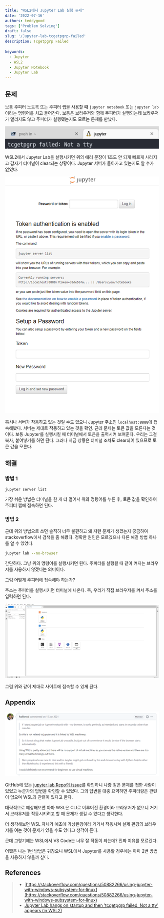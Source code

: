```yaml
---
title: "WSL2에서 Jupyter Lab 실행 문제"
date: '2022-07-16'
authors: teddygood
tags: ["Problem Solving"]
draft: false
slug: '/Jupyter-lab-tcgetpgrp-failed'
description: Tcgetpgrp Failed

keywords:
  - Jupyter
  - WSL2
  - Jupyter Notebook
  - Jupyter Lab
---
```


## 문제

보통 주피터 노트북 또는 주피터 랩을 사용할 때 `jupyter notebook` 또는 `jupyter lab`이라는 명령어를 치고 들어간다. 보통은 브라우저와 함께 주피터가 실행되는데 브라우저가 열리지도 않고 주피터가 실행됐는지도 모르는 문제를 만났다.

![문제](tcgetpgrp-failed.png)

WSL2에서 Jupyter Lab을 실행시키면 위의 에러 문장이 1초도 안 되게 빠르게 사라지고 갑자기 터미널이 clear되는 상황이다. Jupyter 서버가 돌아가고 있는지도 알 수가 없었다. 

![주피터 로그인](jupyter-login.png)

혹시나 서버가 작동하고 있는 것일 수도 있으니 Jupyter 주소인 `localhost:8888`에 접속해봤다. 서버는 제대로 작동하고 있는 것을 확인. 근데 문제는 토큰 값을 모른다는 것이다. 보통 Jupyter를 실행시킬 때 터미널에서 토큰을 출력시켜 보여준다. 우리는 그걸 복사, 붙여넣기를 하면 된다. 그러나 지금 상황은 터미널 조차도 clear되어 있으므로 토큰 값을 모른다.

<!--truncate-->

## 해결

### 방법 1

```
jupyter server list
```

가장 쉬운 방법은 터미널을 한 개 더 열어서 위의 명령어를 누른 후, 토큰 값을 확인하여 주피터 랩에 접속하면 된다.

### 방법 2

근데 위의 방법으로 쓰면 솔직히 너무 불편하고 왜 저런 문제가 생겼는지 궁금하여 stackoverflow에서 검색을 좀 해봤다. 정확한 원인은 모르겠으나 다른 해결 방법 하나를 알 수 있었다.

```bash
jupyter lab --no-browser
```

간단하다. 그냥 위의 명령어를 실행시키면 된다. 주피터를 실행될 때 같이 켜지는 브라우저를 사용하지 않겠다는 의미이다.

그럼 어떻게 주피터에 접속해야 하는가?  

주소는 주피터를 실행시키면 터미널에 나온다. 즉, 우리가 직접 브라우저를 켜서 주소를 입력하면 된다. 

![주피터 랩](jupyter-lab.png)

그럼 위와 같이 제대로 사이트에 접속할 수 있게 된다.

## Appendix

![주피터 랩](github-issue-jupyter.png)

GitHub에 있는 [jupyter lab Repo의 issue](https://github.com/jupyterlab/jupyterlab/issues/10413)를 확인하니 나랑 같은 문제를 접한 사람이 있었고 누군가의 답변을 확인할 수 있었다. 그의 답변을 대충 요약하면 주피터랑은 관련이 없으며 WSL과 관련이 있다고 한다. 

대략적으로 예상해보면 아마 WSL은 CLI로 이루어진 환경이라 브라우저가 없으니 거기서 브라우저를 작동시키려고 할 때 문제가 생길 수 있다고 생각한다. 

더 생각해보면 WSL 자체가 애초에 가상환경이라 거기서 작동시켜 실제 환경의 브라우저를 여는 것이 문제가 있을 수도 있다고 생각이 든다. 

근데 그렇기에는 WSL에서 VS Code는 너무 잘 작동이 되는데? 진짜 이유를 모르겠다.

어쨌든 나는 1번 방법은 귀찮으니 WSL에서 Jupyter를 사용할 경우에는 아마 2번 방법을 사용하지 않을까 싶다.

## References

>- [https://stackoverflow.com/questions/50882266/using-jupyter-with-windows-subsystem-for-linux](https://stackoverflow.com/questions/50882266/using-jupyter-with-windows-subsystem-for-linux)
>- [Jupyter Lab hangs on startup and then 'tcgetpgrp failed: Not a tty' appears (in WSL2)](https://github.com/jupyterlab/jupyterlab/issues/10413)